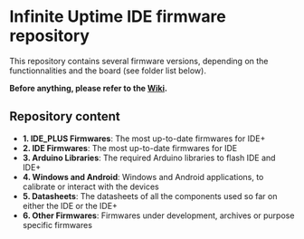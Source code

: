 # Infinite Uptime IDE firmware repository #

This repository contains several firmware versions, depending on the functionnalities and the board (see folder list below).

**Before anything, please refer to the [Wiki](https://github.com/infinite-uptime/productivity/wiki).**


## Repository content ##
- **1. IDE_PLUS Firmwares**: The most up-to-date firmwares for IDE+
- **2. IDE Firmwares**: The most up-to-date firmwares for IDE
- **3. Arduino Libraries**: The required Arduino libraries to flash IDE and IDE+
- **4. Windows and Android**: Windows and Android applications, to calibrate or interact with the devices
- **5. Datasheets**: The datasheets of all the components used so far on either the IDE or the IDE+
- **6. Other Firmwares**: Firmwares under development, archives or purpose specific firmwares
